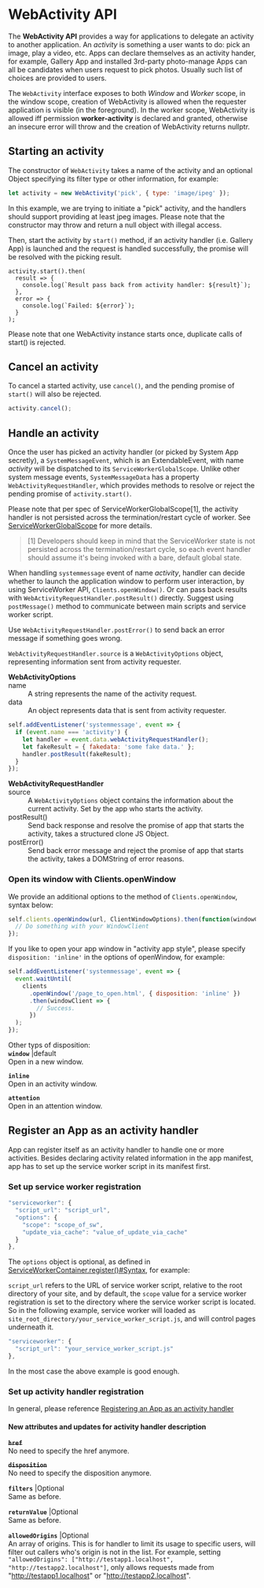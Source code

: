 # WebActivity API

The **WebActivity API** provides a way for applications to delegate an activity to another application. An *activity* is something a user wants to do: pick an image, play a video, etc. Apps can declare themselves as an activity hander, for example, Gallery App and installed 3rd-party photo-manage Apps can all be candidates when users request to pick photos. Usually such list of choices are provided to users.

The `WebActivity` interface exposes to both *Window* and *Worker* scope, in the window scope, creation of WebActivity is allowed when the requester application is visible (in the foreground). In the worker scope, WebActivity is allowed iff permission **worker-activity** is declared and granted, otherwise an insecure error will throw and the creation of WebActivity returns nullptr.

## Starting an activity

The constructor of `WebActivity` takes a name of the activity and an optional Object specifying its filter type or other information, for example:

```javascript
let activity = new WebActivity('pick', { type: 'image/ipeg' });
```

In this example, we are trying to initiate a "pick" activity, and the handlers should support providing at least jpeg images. Please note that the constructor may throw and return a null object with illegal access.

Then, start the activity by `start()` method, if an activity handler (i.e. Gallery App) is launched and the request is handled successfully, the promise will be resolved with the picking result.

```
activity.start().then(
  result => {
    console.log(`Result pass back from activity handler: ${result}`);
  },  
  error => {
    console.log(`Failed: ${error}`);
  }
);
```

Please note that one WebActivity instance starts once, duplicate calls of start() is rejected.

## Cancel an activity

To cancel a started activity, use `cancel()`, and the pending promise of `start()` will also be rejected.

```javascript
activity.cancel();
```

## Handle an activity

Once the user has picked an activity handler (or picked by System App secretly), a `SystemMessageEvent`, which is an ExtendableEvent, with name *activity* will be dispatched to its `ServiceWorkerGlobalScope`. Unlike other system message events, `SystemMessageData` has a property `WebActivityRequestHandler`, which provides methods to resolve or reject the pending promise of `activity.start()`.

Please note that per spec of ServiceWorkerGlobalScope[1], the activity handler is not persisted across the termination/restart cycle of worker. See [ServiceWorkerGlobalScope](https://developer.mozilla.org/en-US/docs/Web/API/ServiceWorkerGlobalScope) for more details.

>[1] Developers should keep in mind that the ServiceWorker state is not persisted across the termination/restart cycle, so each event handler should assume it's being invoked with a bare, default global state.

When handling `systemmessage` event of name *activity*, handler can decide whether to launch the application window to perform user interaction, by using ServiceWorker API, `Clients.openWindow()`. Or can pass back results with `WebActivityRequestHandler.postResult()` directly. Suggest using `postMessage()` method to communicate between main scripts and service worker script.

Use `WebActivityRequestHandler.postError()` to send back an error message if something goes wrong.

`WebActivityRequestHandler.source` is a `WebActivityOptions` object, representing information sent from activity requester.

<dl>
<b>WebActivityOptions</b>
    <dt>name</dt>
    <dd>A string represents the name of the activity request.</dd>
    <dt>data</dt>
    <dd>An object represents data that is sent from activity requester.</dd>
</dl>

```javascript
self.addEventListener('systemmessage', event => {
  if (event.name === 'activity') {
    let handler = event.data.webActivityRequestHandler();
    let fakeResult = { fakedata: 'some fake data.' };
    handler.postResult(fakeResult);
  }
});
```
<dl>
<b>WebActivityRequestHandler</b>
    <dt>source</dt>
    <dd>A <code>WebActivityOptions</code> object contains the information about the current activity. Set by the app who starts the activity.</dd>
    <dt>postResult()</dt>
    <dd>Send back response and resolve the promise of app that starts the activity, takes a structured clone JS Object.</dd>
    <dt>postError()</dt>
    <dd>Send back error message and reject the promise of app that starts the activity, takes a DOMString of error reasons.</dd>
</dl>

### Open its window with Clients.openWindow

We provide an additional options to the method of `Clients.openWindow`, syntax below:

```javascript
self.clients.openWindow(url, ClientWindowOptions).then(function(windowClient) {
  // Do something with your WindowClient
});
```

If you like to open your app window in "activity app style", please specify `disposition: 'inline'` in the options of openWindow, for example:
```javascript
self.addEventListener('systemmessage', event => {
  event.waitUntil(
    clients
      .openWindow('/page_to_open.html', { disposition: 'inline' })
      .then(windowClient => {
        // Success.
      })  
  );  
});
````

Other typs of disposition:
<br>
<code>**window**</code> |default
<br>Open in a new window.

<code>**inline**</code>
<br>Open in an activity window.

<code>**attention**</code>
<br>Open in an attention window.


## Register an App as an activity handler

App can register itself as an activity handler to handle one or more activities. Besides declaring activity related information in the app manifest, app has to set up the service worker script in its manifest first.

### Set up service worker registration

```javascript
"serviceworker": {
  "script_url": "script_url",
  "options": {
    "scope": "scope_of_sw",
    "update_via_cache": "value_of_update_via_cache"
  }
},
```
The `options` object is optional, as defined in [ServiceWorkerContainer.register()#Syntax](https://developer.mozilla.org/en-US/docs/Web/API/ServiceWorkerContainer/register#Syntax), for example:

`script_url` refers to the URL of service worker script, relative to the root directory of your site, and by default, the `scope` value for a service worker registration is set to the directory where the service worker script is located. So in the following example, service worker will loaded as `site_root_directory/your_service_worker_script.js`, and will control pages underneath it.

```javascript
"serviceworker": {
  "script_url": "your_service_worker_script.js"
},
```

In the most case the above example is good enough.

### Set up activity handler registration

In general, please reference  [Registering an App as an activity handler](https://developer.mozilla.org/en-US/docs/Archive/B2G_OS/API/Web_Activities#Registering_an_App_as_an_activity_handler)



#### New attributes and updates for activity handler description

~~<code>**href**</code>~~
<br>No need to specify the href anymore.

~~<code>**disposition**</code>~~
<br>No need to specify the disposition anymore.

<code>**filters**</code> |Optional
<br>Same as before.

<code>**returnValue**</code> |Optional
<br>Same as before.

<code>**allowedOrigins**</code> |Optional
<br>An array of origins. This is for handler to limit its usage to specific users, will filter out callers who's origin is not in the list. For example, setting `"allowedOrigins": ["http://testapp1.localhost", "http://testapp2.localhost"]`, only allows requests made from "http://testapp1.localhost" or "http://testapp2.localhost".
